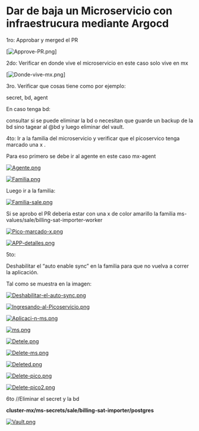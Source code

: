 # Dar de baja un Microservicio con infraestrucura mediante Argocd

1ro: Approbar y merged el PR

[![Approve-PR.png](prueba/altasybaja-microservicios/Imagenes/Approve-PR.png)]

2do: Verificar en donde vive el microservicio  en este caso solo vive en mx

[![Donde-vive-mx.png](../altasybaja-microservicios/Imagenes/Donde-vive-mx.png)]

3ro. Verificar que cosas tiene como por ejemplo:

secret, bd, agent 

En caso tenga bd:

consultar si se puede eliminar la bd o necesitan que guarde un backup de la bd sino tagear al @bd y luego eliminar del vault.

4to: Ir a la familia del microservicio y verificar que el picoservico tenga marcado una x .

Para eso primero se debe ir al agente en este caso mx-agent

[![Agente.png](https://i.postimg.cc/rsXttCkW/Agente.png)](https://postimg.cc/qhw7PKgM)


[![Familia.png](https://i.postimg.cc/tRNg5Hd8/Familia.png)](https://postimg.cc/mhhRLJ5S)

Luego ir a la familia:

[![Familia-sale.png](https://i.postimg.cc/6qbJmzp4/Familia-sale.png)](https://postimg.cc/Cn8QZGDw)

Si se aprobo el PR deberia estar con una x de color amarillo la familia ms-values/sale/billing-sat-importer-worker

[![Pico-marcado-x.png](https://i.postimg.cc/m2154Td5/Pico-marcado-x.png)](https://postimg.cc/w7HVcYYX)

[![APP-detalles.png](https://i.postimg.cc/5ysYkcz5/APP-detalles.png)](https://postimg.cc/SYzxJvDj)

5to:

 Deshabilitar el “auto enable sync” en la familia para que no vuelva a correr la aplicación.

Tal como se muestra en la imagen:

[![Deshabilitar-el-auto-sync.png](https://i.postimg.cc/gk06LJ9g/Deshabilitar-el-auto-sync.png)](https://postimg.cc/bdKvKqwn)

[![Ingresando-al-Picoservicio.png](https://i.postimg.cc/y8mBVmft/Ingresando-al-Picoservicio.png)](https://postimg.cc/ZW5XHdzx)

[![Aplicaci-n-ms.png](https://i.postimg.cc/Wbjc5Fp7/Aplicaci-n-ms.png)](https://postimg.cc/dDWf10y7)

[![ms.png](https://i.postimg.cc/XYR8gF4j/ms.png)](https://postimg.cc/v4vfY44k)

[![Detele.png](https://i.postimg.cc/jq1JNTsK/Detele.png)](https://postimg.cc/14pthLnY)

[![Delete-ms.png](https://i.postimg.cc/x8LJnkBR/Delete-ms.png)](https://postimg.cc/QKxxqM89)

[![Deleted.png](https://i.postimg.cc/85RNChPj/Deleted.png)](https://postimg.cc/Q9dR4K73)

[![Delete-pico.png](https://i.postimg.cc/KzqQBWYV/Delete-pico.png)](https://postimg.cc/njmvt0BY)

[![Delete-pico2.png](https://i.postimg.cc/P5jctBvz/Delete-pico2.png)](https://postimg.cc/xc6g5pRc)

6to //Eliminar el secret y la bd

****cluster-mx/ms-secrets/sale/billing-sat-importer/postgres****

[![Vault.png](https://i.postimg.cc/2Skw9mBJ/Vault.png)](https://postimg.cc/qzFygPwX)

